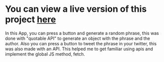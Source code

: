 # You can view a live version of this project [here](https://ginozega8srandomphraser.netlify.app)
In this App, you can press a button and generate a random phrase, this was done with "quotable API" to generate an object with the phrase and the author. Also you can press a button to tweet the phrase in your twitter, this was also made with an API. This helped me to get familiar using apis and implement the global JS method, fetch.
